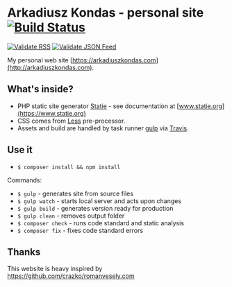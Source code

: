 # Arkadiusz Kondas - personal site [![Build Status](https://img.shields.io/travis/akondas/arkadiuszkondas.com.svg)](https://travis-ci.org/akondas/arkadiuszkondas.com)

[![Validate RSS](https://img.shields.io/badge/validate-rss-orange.svg)](https://validator.w3.org/feed/check.cgi?url=http%3A//arkadiuszkondas.com/rss.xml)
[![Validate JSON Feed](https://img.shields.io/badge/validate-json_feed-green.svg)](http://validator.jsonfeed.org/?url=http%3A%2F%2Farkadiuszkondas.com%2Ffeed.json)

My personal web site [https://arkadiuszkondas.com](http://arkadiuszkondas.com).

## What's inside?
- PHP static site generator [Statie](https://github.com/Symplify/Statie) - see documentation at [www.statie.org](https://www.statie.org)
- CSS comes from [Less](http://lesscss.org/) pre-processor.
- Assets and build are handled by task runner [gulp](http://gulpjs.com/) via [Travis](https://travis-ci.org).

## Use it

- `$ composer install && npm install`

Commands:
- `$ gulp` - generates site from source files
- `$ gulp watch` - starts local server and acts upon changes
- `$ gulp build` - generates version ready for production
- `$ gulp clean` - removes output folder
- `$ composer check` - runs code standard and static analysis
- `$ composer fix` - fixes code standard errors

## Thanks

This website is heavy inspired by https://github.com/crazko/romanvesely.com
